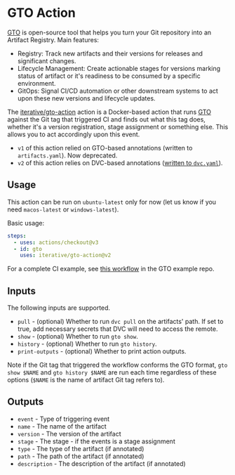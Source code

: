 # GTO Action

[GTO](https://github.com/iterative/gto) is open-source tool that helps you turn
your Git repository into an Artifact Registry. Main features:

- Registry: Track new artifacts and their versions for releases and significant
  changes.
- Lifecycle Management: Create actionable stages for versions marking status of
  artifact or it's readiness to be consumed by a specific environment.
- GitOps: Signal CI/CD automation or other downstream systems to act upon these
  new versions and lifecycle updates.

The [iterative/gto-action](https://github.com/iterative/gto-action) action is a
Docker-based action that runs [GTO](https://github.com/iterative/gto) against
the Git tag that triggered CI and finds out what this tag does, whether it's a
version registration, stage assignment or something else. This allows you to act
accordingly upon this event.

- `v1` of this action relied on GTO-based annotations (written to
  `artifacts.yaml`). Now deprecated.
- `v2` of this action relies on DVC-based annotations
  ([written to `dvc.yaml`](https://dvc.org/doc/user-guide/project-structure/dvcyaml-files#artifacts)).

## Usage

This action can be run on `ubuntu-latest` only for now (let us know if you need
`macos-latest` or `windows-latest`).

Basic usage:

```yaml
steps:
  - uses: actions/checkout@v3
  - id: gto
    uses: iterative/gto-action@v2
```

For a complete CI example, see
[this workflow](https://github.com/iterative/example-gto/blob/main/.github/workflows/gto-act-on-tags.yml)
in the GTO example repo.

## Inputs

The following inputs are supported.

- `pull` - (optional) Whether to run `dvc pull` on the artifacts' path. 
  If set to true, add necessary secrets that DVC will need to access the remote.
- `show` - (optional) Whether to run `gto show`.
- `history` - (optional) Whether to run `gto history`.
- `print-outputs` - (optional) Whether to print action outputs.

Note if the Git tag that triggered the workflow conforms the GTO format,
`gto show $NAME` and `gto history $NAME` are run each time regardless of these
options (`$NAME` is the name of artifact Git tag refers to).

## Outputs

- `event` - Type of triggering event
- `name` - The name of the artifact
- `version` - The version of the artifact
- `stage` - The stage - if the events is a stage assignment
- `type` - The type of the artifact (if annotated)
- `path` - The path of the artifact (if annotated)
- `description` - The description of the artifact (if annotated)
